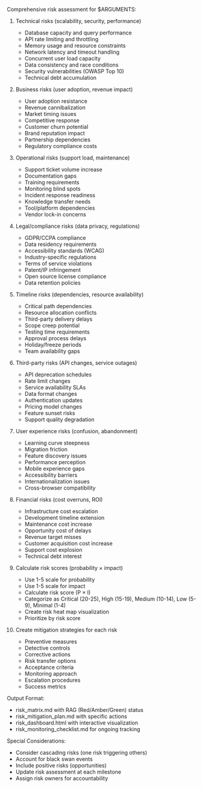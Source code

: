 Comprehensive risk assessment for $ARGUMENTS:

1. Technical risks (scalability, security, performance)
   - Database capacity and query performance
   - API rate limiting and throttling
   - Memory usage and resource constraints
   - Network latency and timeout handling
   - Concurrent user load capacity
   - Data consistency and race conditions
   - Security vulnerabilities (OWASP Top 10)
   - Technical debt accumulation

2. Business risks (user adoption, revenue impact)
   - User adoption resistance
   - Revenue cannibalization
   - Market timing issues
   - Competitive response
   - Customer churn potential
   - Brand reputation impact
   - Partnership dependencies
   - Regulatory compliance costs

3. Operational risks (support load, maintenance)
   - Support ticket volume increase
   - Documentation gaps
   - Training requirements
   - Monitoring blind spots
   - Incident response readiness
   - Knowledge transfer needs
   - Tool/platform dependencies
   - Vendor lock-in concerns

4. Legal/compliance risks (data privacy, regulations)
   - GDPR/CCPA compliance
   - Data residency requirements
   - Accessibility standards (WCAG)
   - Industry-specific regulations
   - Terms of service violations
   - Patent/IP infringement
   - Open source license compliance
   - Data retention policies

5. Timeline risks (dependencies, resource availability)
   - Critical path dependencies
   - Resource allocation conflicts
   - Third-party delivery delays
   - Scope creep potential
   - Testing time requirements
   - Approval process delays
   - Holiday/freeze periods
   - Team availability gaps

6. Third-party risks (API changes, service outages)
   - API deprecation schedules
   - Rate limit changes
   - Service availability SLAs
   - Data format changes
   - Authentication updates
   - Pricing model changes
   - Feature sunset risks
   - Support quality degradation

7. User experience risks (confusion, abandonment)
   - Learning curve steepness
   - Migration friction
   - Feature discovery issues
   - Performance perception
   - Mobile experience gaps
   - Accessibility barriers
   - Internationalization issues
   - Cross-browser compatibility

8. Financial risks (cost overruns, ROI)
   - Infrastructure cost escalation
   - Development timeline extension
   - Maintenance cost increase
   - Opportunity cost of delays
   - Revenue target misses
   - Customer acquisition cost increase
   - Support cost explosion
   - Technical debt interest

9. Calculate risk scores (probability × impact)
   - Use 1-5 scale for probability
   - Use 1-5 scale for impact
   - Calculate risk score (P × I)
   - Categorize as Critical (20-25), High (15-19), Medium (10-14), Low (5-9), Minimal (1-4)
   - Create risk heat map visualization
   - Prioritize by risk score

10. Create mitigation strategies for each risk
    - Preventive measures
    - Detective controls
    - Corrective actions
    - Risk transfer options
    - Acceptance criteria
    - Monitoring approach
    - Escalation procedures
    - Success metrics

Output Format:
- risk_matrix.md with RAG (Red/Amber/Green) status
- risk_mitigation_plan.md with specific actions
- risk_dashboard.html with interactive visualization
- risk_monitoring_checklist.md for ongoing tracking

Special Considerations:
- Consider cascading risks (one risk triggering others)
- Account for black swan events
- Include positive risks (opportunities)
- Update risk assessment at each milestone
- Assign risk owners for accountability
